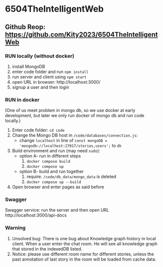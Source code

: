 # 6504TheIntelligentWeb
## Github Reop: https://github.com/Kity2023/6504TheIntelligentWeb
### RUN locally (without docker)
1. install MongoDB
2. enter code folder and run `npm install`
3. run server and client using `npm start`
4. open URL in browser: http://localhost:3000/
5. signup a user and then login

### RUN in docker 
(One of us meet problem in mongo db, so we use docker at early development, but later we only run docker of mongo db and run code locally.)
1. Enter code folder: `cd code`
2. Change the Mongo DB host in `/code/databases/connection.js`:
    - change `localhost` in line of `const mongoDB = 'mongodb://localhost:27017/stories,users';` to `db`
3. Build environment and run (may need `sudo`):
   - option A- run in different steps
     1. `docker compose build`
     2. `docker compose up`
   - option B- build and run together
     1. require: `/code/db_data/mongo_data` is deleted 
     2. `docker compose up --build`
4. Open browser and enter pages as said before

### Swagger
Swagger service: run the server and then open URL http://localhost:3000/api-docs

### Warning
1. Unsolved bug: There is one bug about Knowledge graph history in local client. When a user enter the chat room. He will see all knowledge graph that stored in the indexedDB listed.
2. Notice: please use different room name for different stories, unless the past annotation of last story in the room will be loaded from cache data.

